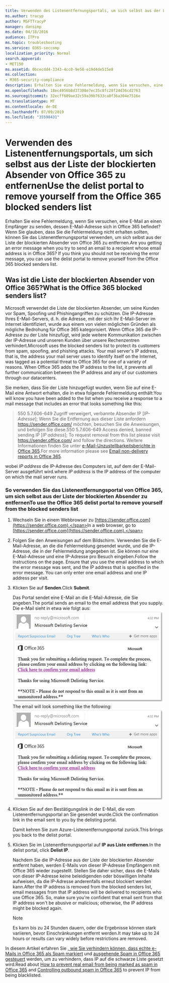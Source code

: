 ```yaml
---
title: Verwenden des Listenentfernungsportals, um sich selbst aus der Liste der blockierten Absender von Office 365 zu entfernen
ms.author: tracyp
author: MSFTTracyP
manager: dansimp
ms.date: 04/18/2016
audience: ITPro
ms.topic: troubleshooting
ms.service: O365-seccomp
localization_priority: Normal
search.appverid:
- MET150
ms.assetid: 0bcecdd4-3343-4cc0-9e58-e19d4de515e8
ms.collection:
- M365-security-compliance
description: Erhalten Sie eine Fehlermeldung, wenn Sie versuchen, eine E-Mail an einen Empfänger zu senden, dessen E-Mail-Adresse sich in Office 365 befindet? Wenn Sie glauben, dass Sie die Fehlermeldung nicht erhalten sollten, können Sie das Listenentfernungsportal verwenden, um sich selbst aus der Liste der blockierten Absender von Office 365 zu entfernen.
ms.openlocfilehash: 18ec4956b8d37308e7ec35c8fc28f24d36cd2763
ms.sourcegitcommit: 32ecff689ae32c59a39b7633ca0f36a304e7516e
ms.translationtype: MT
ms.contentlocale: de-DE
ms.lasthandoff: 07/09/2019
ms.locfileid: "35598431"
---
```

# <a name="use-the-delist-portal-to-remove-yourself-from-the-office-365-blocked-senders-list"></a><span data-ttu-id="f6006-104">Verwenden des Listenentfernungsportals, um sich selbst aus der Liste der blockierten Absender von Office 365 zu entfernen</span><span class="sxs-lookup"><span data-stu-id="f6006-104">Use the delist portal to remove yourself from the Office 365 blocked senders list</span></span>

<span data-ttu-id="f6006-p102">Erhalten Sie eine Fehlermeldung, wenn Sie versuchen, eine E-Mail an einen Empfänger zu senden, dessen E-Mail-Adresse sich in Office 365 befindet? Wenn Sie glauben, dass Sie die Fehlermeldung nicht erhalten sollten, können Sie das Listenentfernungsportal verwenden, um sich selbst aus der Liste der blockierten Absender von Office 365 zu entfernen.</span><span class="sxs-lookup"><span data-stu-id="f6006-p102">Are you getting an error message when you try to send an email to a recipient whose email address is in Office 365? If you think you should not be receiving the error message, you can use the delist portal to remove yourself from the Office 365 blocked senders list.</span></span>
  
## <a name="what-is-the-office-365-blocked-senders-list"></a><span data-ttu-id="f6006-107">Was ist die Liste der blockierten Absender von Office 365?</span><span class="sxs-lookup"><span data-stu-id="f6006-107">What is the Office 365 blocked senders list?</span></span>

<span data-ttu-id="f6006-p103">Microsoft verwendet die Liste der blockierten Absender, um seine Kunden vor Spam, Spoofing und Phishingangriffen zu schützen. Die IP-Adresse Ihres E-Mail-Servers, d. h. die Adresse, mit der sich Ihr E-Mail-Server im Internet identifiziert, wurde aus einem von vielen möglichen Gründen als mögliche Bedrohung für Office 365 kategorisiert. Wenn Office 365 die IP-Adresse zu der Liste hinzufügt, wird jede weitere Kommunikation zwischen der IP-Adresse und unseren Kunden über unsere Rechenzentren verhindert.</span><span class="sxs-lookup"><span data-stu-id="f6006-p103">Microsoft uses the blocked senders list to protect its customers from spam, spoofing, and phishing attacks. Your mail server's IP address, that is, the address your mail server uses to identify itself on the Internet, was tagged as a potential threat to Office 365 for one of a variety of reasons. When Office 365 adds the IP address to the list, it prevents all further communication between the IP address and any of our customers through our datacenters.</span></span>
  
<span data-ttu-id="f6006-111">Sie merken, dass Sie der Liste hinzugefügt wurden, wenn Sie auf eine E-Mail eine Antwort erhalten, die in etwa folgende Fehlermeldung enthält:</span><span class="sxs-lookup"><span data-stu-id="f6006-111">You will know you have been added to the list when you receive a response to a mail message that includes an error that looks something like this:</span></span>
  
> <span data-ttu-id="f6006-112">550 5.7.606-649 Zugriff verweigert, verbannte Absender IP [_IP-Adresse_]; Wenn Sie die Entfernung aus dieser Liste anfordern https://sender.office.com/ möchten, besuchen Sie die Anweisungen, und befolgen Sie diese.</span><span class="sxs-lookup"><span data-stu-id="f6006-112">550 5.7.606-649 Access denied, banned sending IP [_IP address_]; To request removal from this list please visit https://sender.office.com/ and follow the directions.</span></span> <span data-ttu-id="f6006-113">Weitere Informationen finden Sie unter [e-Mail-Unzustellbarkeitsberichte in Office 365](http://go.microsoft.com/fwlink/?LinkID=526653).</span><span class="sxs-lookup"><span data-stu-id="f6006-113">For more information please see [Email non-delivery reports in Office 365](http://go.microsoft.com/fwlink/?LinkID=526653).</span></span>
  
<span data-ttu-id="f6006-114">wobei  _IP address_ die IP-Adresse des Computers ist, auf dem der E-Mail-Server ausgeführt wird.</span><span class="sxs-lookup"><span data-stu-id="f6006-114">where  _IP address_ is the IP address of the computer on which the mail server runs.</span></span> 
  
### <a name="to-use-the-office-365-delist-portal-to-remove-yourself-from-the-blocked-senders-list"></a><span data-ttu-id="f6006-115">So verwenden Sie das Listenentfernungsportal von Office 365, um sich selbst aus der Liste der blockierten Absender zu entfernen</span><span class="sxs-lookup"><span data-stu-id="f6006-115">To use the Office 365 delist portal to remove yourself from the blocked senders list</span></span>

1. <span data-ttu-id="f6006-116">Wechseln Sie in einem Webbrowser zu [https://sender.office.com](https://sender.office.com).</span><span class="sxs-lookup"><span data-stu-id="f6006-116">In a web browser, go to [https://sender.office.com](https://sender.office.com).</span></span>
    
2. <span data-ttu-id="f6006-p105">Folgen Sie den Anweisungen auf dem Bildschirm. Verwenden Sie die E-Mail-Adresse, an die die Fehlermeldung gesendet wurde, und die IP-Adresse, die in der Fehlermeldung angegeben ist. Sie können nur eine E-Mail-Adresse und eine IP-Adresse pro Besuch eingeben.</span><span class="sxs-lookup"><span data-stu-id="f6006-p105">Follow the instructions on the page. Ensure that you use the email address to which the error message was sent, and the IP address that is specified in the error message. You can only enter one email address and one IP address per visit.</span></span>
    
3. <span data-ttu-id="f6006-120">Klicken Sie auf **Senden**.</span><span class="sxs-lookup"><span data-stu-id="f6006-120">Click **Submit**.</span></span>
    
    <span data-ttu-id="f6006-121">Das Portal sendet eine E-Mail an die E-Mail-Adresse, die Sie angeben.</span><span class="sxs-lookup"><span data-stu-id="f6006-121">The portal sends an email to the email address that you supply.</span></span> <span data-ttu-id="f6006-122">Die e-Mail sieht in etwa wie folgt aus: ![Screenshot der empfangenen e-Mail, wenn Sie eine Anforderung über das Delist-Portal senden](media/bf13e4f7-f68c-4e46-baa7-b6ab4cfc13f3.png)</span><span class="sxs-lookup"><span data-stu-id="f6006-122">The email will look something like the following: ![Screenshot of email received when you submit a request through the delist portal](media/bf13e4f7-f68c-4e46-baa7-b6ab4cfc13f3.png)</span></span>
  
4. <span data-ttu-id="f6006-123">Klicken Sie auf den Bestätigungslink in der E-Mail, die vom Listenentfernungsportal an Sie gesendet wurde.</span><span class="sxs-lookup"><span data-stu-id="f6006-123">Click the confirmation link in the email sent to you by the delisting portal.</span></span>
    
    <span data-ttu-id="f6006-124">Damit kehren Sie zum Azure-Listenentfernungsportal zurück.</span><span class="sxs-lookup"><span data-stu-id="f6006-124">This brings you back to the delist portal.</span></span>
    
5. <span data-ttu-id="f6006-125">Klicken Sie im Listenentfernungsportal auf **IP aus Liste entfernen**.</span><span class="sxs-lookup"><span data-stu-id="f6006-125">In the delist portal, click **Delist IP**.</span></span>
    
    <span data-ttu-id="f6006-p107">Nachdem Sie die IP-Adresse aus der Liste der blockierten Absender entfernt haben, werden E-Mails von dieser IP-Adresse Empfängern mit Office 365 wieder zugestellt. Stellen Sie daher sicher, dass die E-Mails von dieser IP-Adresse keine beleidigenden oder böswilligen Inhalte aufweisen, da die IP-Adresse anderenfalls erneut blockiert werden kann.</span><span class="sxs-lookup"><span data-stu-id="f6006-p107">After the IP address is removed from the blocked senders list, email messages from that IP address will be delivered to recipients who use Office 365. So, make sure you're confident that email sent from that IP address won't be abusive or malicious; otherwise, the IP address might be blocked again.</span></span>
    
    > [!NOTE]
    > <span data-ttu-id="f6006-128">Es kann bis zu 24 Stunden dauern, oder die Ergebnisse können stark variieren, bevor Einschränkungen entfernt werden.</span><span class="sxs-lookup"><span data-stu-id="f6006-128">It may take up to 24 hours or results can vary widely before restrictions are removed.</span></span>
    
<span data-ttu-id="f6006-129">In diesem Artikel erfahren Sie [, wie Sie verhindern können, dass echte e-Mails in Office 365 als Spam markiert](prevent-email-from-being-marked-as-spam.md ) und [ausgehende Spam in Office 365 gesteuert](outbound-spam-controls.md) werden, um zu verhindern, dass IP auf die schwarze Liste gesetzt wird.</span><span class="sxs-lookup"><span data-stu-id="f6006-129">Read about [How to prevent real email from being marked as spam in Office 365](prevent-email-from-being-marked-as-spam.md ) and [Controlling outbound spam in Office 365](outbound-spam-controls.md) to prevent IP from being blacklisted.</span></span>
